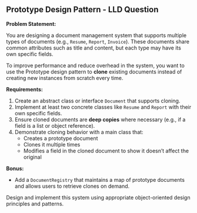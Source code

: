 ## Prototype Design Pattern - LLD Question

**Problem Statement:**

You are designing a document management system that supports multiple types of documents (e.g., `Resume`, `Report`, `Invoice`). These documents share common attributes such as title and content, but each type may have its own specific fields.

To improve performance and reduce overhead in the system, you want to use the Prototype design pattern to **clone** existing documents instead of creating new instances from scratch every time.

**Requirements:**
1. Create an abstract class or interface `Document` that supports cloning.
2. Implement at least two concrete classes like `Resume` and `Report` with their own specific fields.
3. Ensure cloned documents are **deep copies** where necessary (e.g., if a field is a list or object reference).
4. Demonstrate cloning behavior with a main class that:
    - Creates a prototype document
    - Clones it multiple times
    - Modifies a field in the cloned document to show it doesn’t affect the original

**Bonus:**
- Add a `DocumentRegistry` that maintains a map of prototype documents and allows users to retrieve clones on demand.

Design and implement this system using appropriate object-oriented design principles and patterns.
